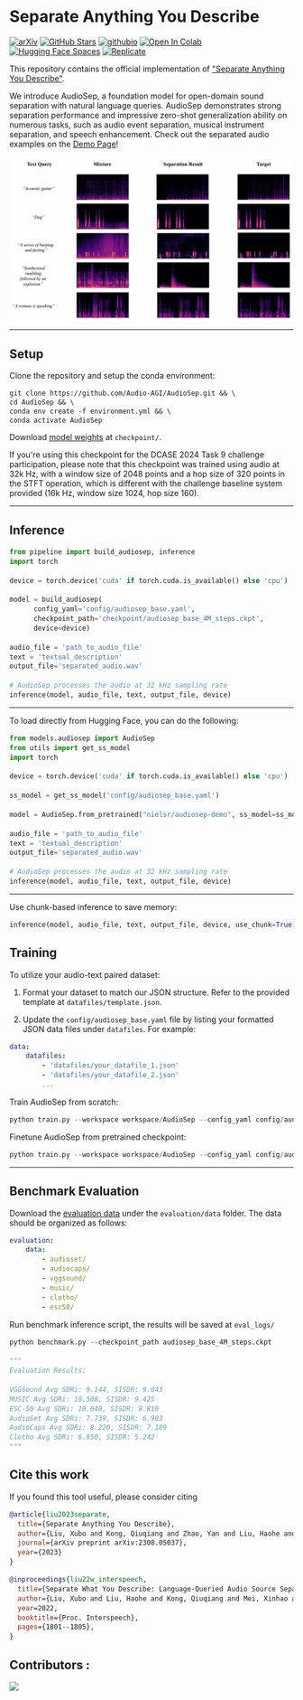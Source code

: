 # Separate Anything You Describe
[![arXiv](https://img.shields.io/badge/arXiv-Paper-<COLOR>.svg)](https://arxiv.org/abs/2308.05037) [![GitHub Stars](https://img.shields.io/github/stars/Audio-AGI/AudioSep?style=social)](https://github.com/Audio-AGI/AudioSep/) [![githubio](https://img.shields.io/badge/GitHub.io-Demo_Page-blue?logo=Github&style=flat-square)](https://audio-agi.github.io/Separate-Anything-You-Describe) [![Open In Colab](https://colab.research.google.com/assets/colab-badge.svg)](https://colab.research.google.com/github/Audio-AGI/AudioSep/blob/main/AudioSep_Colab.ipynb) [![Hugging Face Spaces](https://img.shields.io/badge/%F0%9F%A4%97%20Hugging%20Face-Spaces-blue)](https://huggingface.co/spaces/Audio-AGI/AudioSep) [![Replicate](https://replicate.com/cjwbw/audiosep/badge)](https://replicate.com/cjwbw/audiosep) 


This repository contains the official implementation of ["Separate Anything You Describe"](https://audio-agi.github.io/Separate-Anything-You-Describe/AudioSep_arXiv.pdf).

We introduce AudioSep, a foundation model for open-domain sound separation with natural language queries. AudioSep demonstrates strong separation performance and impressive zero-shot generalization ability on numerous tasks, such as audio event separation, musical instrument separation, and speech enhancement. Check out the separated audio examples on the [Demo Page](https://audio-agi.github.io/Separate-Anything-You-Describe/)!

<p align="center">
  <img align="middle" width="800" src="assets/results.png"/>
</p>

<hr>

## Setup
Clone the repository and setup the conda environment: 

  ```shell
  git clone https://github.com/Audio-AGI/AudioSep.git && \
  cd AudioSep && \ 
  conda env create -f environment.yml && \
  conda activate AudioSep
  ```
Download [model weights](https://huggingface.co/spaces/Audio-AGI/AudioSep/tree/main/checkpoint) at `checkpoint/`.


If you're using this checkpoint for the DCASE 2024 Task 9 challenge participation, please note that this checkpoint was trained using audio at 32k Hz, with a window size of 2048 points and a hop size of 320 points in the STFT operation, which is different with the challenge baseline system provided (16k Hz, window size 1024, hop size 160).
<hr>

## Inference 


  ```python
  from pipeline import build_audiosep, inference
  import torch

  device = torch.device('cuda' if torch.cuda.is_available() else 'cpu')

  model = build_audiosep(
        config_yaml='config/audiosep_base.yaml', 
        checkpoint_path='checkpoint/audiosep_base_4M_steps.ckpt', 
        device=device)

  audio_file = 'path_to_audio_file'
  text = 'textual_description'
  output_file='separated_audio.wav'

  # AudioSep processes the audio at 32 kHz sampling rate  
  inference(model, audio_file, text, output_file, device)
  ```

<hr>

To load directly from Hugging Face, you can do the following:

  ```python
  from models.audiosep import AudioSep
  from utils import get_ss_model
  import torch

  device = torch.device('cuda' if torch.cuda.is_available() else 'cpu')

  ss_model = get_ss_model('config/audiosep_base.yaml')

  model = AudioSep.from_pretrained("nielsr/audiosep-demo", ss_model=ss_model)

  audio_file = 'path_to_audio_file'
  text = 'textual_description'
  output_file='separated_audio.wav'

  # AudioSep processes the audio at 32 kHz sampling rate  
  inference(model, audio_file, text, output_file, device)
  ```
<hr>

Use chunk-based inference to save memory:
  ```python
  inference(model, audio_file, text, output_file, device, use_chunk=True)
  ```

## Training 

To utilize your audio-text paired dataset:

1. Format your dataset to match our JSON structure. Refer to the provided template at `datafiles/template.json`.

2. Update the `config/audiosep_base.yaml` file by listing your formatted JSON data files under `datafiles`. For example:

```yaml
data:
    datafiles:
        - 'datafiles/your_datafile_1.json'
        - 'datafiles/your_datafile_2.json'
        ...
```

Train AudioSep from scratch:
  ```python
  python train.py --workspace workspace/AudioSep --config_yaml config/audiosep_base.yaml --resume_checkpoint_path checkpoint/ ''
  ```

Finetune AudioSep from pretrained checkpoint:
  ```python
  python train.py --workspace workspace/AudioSep --config_yaml config/audiosep_base.yaml --resume_checkpoint_path path_to_checkpoint
  ```

<hr>

## Benchmark Evaluation
Download the [evaluation data](https://drive.google.com/drive/folders/1PbCsuvdrzwAZZ_fwIzF0PeVGZkTk0-kL?usp=sharing) under the `evaluation/data` folder. The data should be organized as follows:

```yaml
evaluation:
    data:
        - audioset/
        - audiocaps/
        - vggsound/
        - music/
        - clotho/
        - esc50/
```
Run benchmark inference script, the results will be saved at `eval_logs/`
```python
python benchmark.py --checkpoint_path audiosep_base_4M_steps.ckpt

"""
Evaluation Results:

VGGSound Avg SDRi: 9.144, SISDR: 9.043
MUSIC Avg SDRi: 10.508, SISDR: 9.425
ESC-50 Avg SDRi: 10.040, SISDR: 8.810
AudioSet Avg SDRi: 7.739, SISDR: 6.903
AudioCaps Avg SDRi: 8.220, SISDR: 7.189
Clotho Avg SDRi: 6.850, SISDR: 5.242
"""
```

## Cite this work

If you found this tool useful, please consider citing
```bibtex
@article{liu2023separate,
  title={Separate Anything You Describe},
  author={Liu, Xubo and Kong, Qiuqiang and Zhao, Yan and Liu, Haohe and Yuan, Yi, and Liu, Yuzhuo, and Xia, Rui and Wang, Yuxuan, and Plumbley, Mark D and Wang, Wenwu},
  journal={arXiv preprint arXiv:2308.05037},
  year={2023}
}
```
```bibtex
@inproceedings{liu22w_interspeech,
  title={Separate What You Describe: Language-Queried Audio Source Separation},
  author={Liu, Xubo and Liu, Haohe and Kong, Qiuqiang and Mei, Xinhao and Zhao, Jinzheng and Huang, Qiushi, and Plumbley, Mark D and Wang, Wenwu},
  year=2022,
  booktitle={Proc. Interspeech},
  pages={1801--1805},
}
```

## Contributors :
<a href="https://github.com/Audio-AGI/AudioSep/graphs/contributors">
  <img src="https://contrib.rocks/image?repo=Audio-AGI/AudioSep" />
</a>

